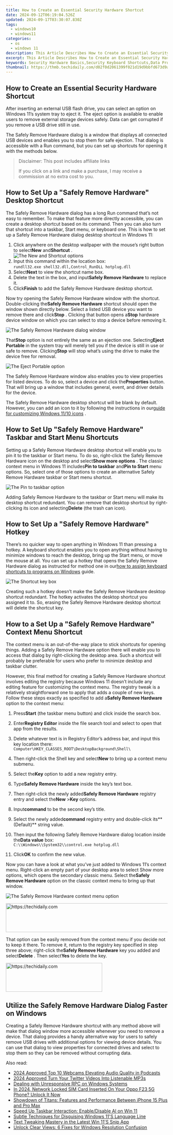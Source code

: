 ```yaml
---
title: How to Create an Essential Security Hardware Shortcut
date: 2024-09-12T06:19:04.526Z
updated: 2024-09-17T03:30:07.830Z
tags:
  - windows10
  - windows11
categories:
  - os
  - windows 11
description: This Article Describes How to Create an Essential Security Hardware Shortcut
excerpt: This Article Describes How to Create an Essential Security Hardware Shortcut
keywords: Security Hardware Basics,Security Keyboard Shortcuts,Data Protection Devices,Safe Access Methods,Cybersecurity Tools,Secure Device QuickAccess,Privacy Software Access
thumbnail: https://thmb.techidaily.com/d02f0d2061399f021d19d9bbfd673d9a86e50237396b8522657b45e5482dbe37.jpg
---
```


## How to Create an Essential Security Hardware Shortcut

 After inserting an external USB flash drive, you can select an option on Windows 11’s system tray to eject it. The eject option is available to enable users to remove external storage devices safely. Data can get corrupted if you remove a USB drive still in use.

 The Safely Remove Hardware dialog is a window that displays all connected USB devices and enables you to stop them for safe ejection. That dialog is accessible with a Run command, but you can set up shortcuts for opening it with the methods below.

>  Disclaimer: This post includes affiliate links
>
>  If you click on a link and make a purchase, I may receive a commission at no extra cost to you.
>

## How to Set Up a "Safely Remove Hardware" Desktop Shortcut

 The Safely Remove Hardware dialog has a long Run command that’s not easy to remember. To make that feature more directly accessible, you can create a desktop shortcut based on its command. Then you can also turn that shortcut into a taskbar, Start menu, or keyboard one. This is how to set up a Safely Remove Hardware dialog desktop shortcut in Windows 11:

1. Click anywhere on the desktop wallpaper with the mouse’s right button to select**New** and**Shortcut** .  
![The New and Shortcut options](https://static1.makeuseofimages.com/wordpress/wp-content/uploads/2023/02/new-shortcut-options.jpg)
2. Input this command within the location box:  
`rundll32.exe shell32.dll,Control_RunDLL hotplug.dll`
3. Select**Next** to view the shortcut name box.
4. Delete the text in the box, and input**Safely Remove Hardware** to replace it.
5. Click**Finish** to add the Safely Remove Hardware desktop shortcut.

 Now try opening the Safely Remove Hardware window with the shortcut. Double-clicking the**Safely Remove Hardware** shortcut should open the window shown directly below. Select a listed USB device you want to remove there and click**Stop** . Clicking that button opens a**Stop** hardware device window on which you can select to stop a device before removing it.

![The Safely Remove Hardware dialog window](https://static1.makeuseofimages.com/wordpress/wp-content/uploads/2023/02/safely-remove-hardware-devices-window.jpg)

 That**Stop** option is not entirely the same as an ejection one. Selecting**Eject Portable** in the system tray will merely tell you if the device is still in use or safe to remove. Clicking**Stop** will stop what’s using the drive to make the device free for removal.

![The Eject Portable option](https://static1.makeuseofimages.com/wordpress/wp-content/uploads/2023/02/eject-portable-option.jpg)

 The Safely Remove Hardware window also enables you to view properties for listed devices. To do so, select a device and click the**Properties** button. That will bring up a window that includes general, event, and driver details for the device.

 The Safely Remove Hardware desktop shortcut will be blank by default. However, you can add an icon to it by following the instructions in our[guide for customizing Windows 11/10 icons](https://www.makeuseof.com/tag/customize-icon-windows/) .

## How to Set Up "Safely Remove Hardware" Taskbar and Start Menu Shortcuts

 Setting up a Safely Remove Hardware desktop shortcut will enable you to pin it to the taskbar or Start menu. To do so, right-click the Safely Remove Hardware icon on the desktop and select**Show more options** . The classic context menu in Windows 11 includes**Pin to taskbar** and**Pin to Start** menu options. So, select one of those options to create an alternative Safely Remove Hardware taskbar or Start menu shortcut.

![The Pin to taskbar option](https://static1.makeuseofimages.com/wordpress/wp-content/uploads/2023/02/pin-to-taskbar-option.jpg)

 Adding Safely Remove Hardware to the taskbar or Start menu will make its desktop shortcut redundant. You can remove that desktop shortcut by right-clicking its icon and selecting**Delete** (the trash can icon).

## How to Set Up a "Safely Remove Hardware" Hotkey

 There’s no quicker way to open anything in Windows 11 than pressing a hotkey. A keyboard shortcut enables you to open anything without having to minimize windows to reach the desktop, bring up the Start menu, or move the mouse at all. You can set up a hotkey that opens the Safely Remove Hardware dialog as instructed for method one in our[how to assign keyboard shortcuts to programs on Windows](https://www.makeuseof.com/windows-keyboard-shortcuts-programs/) guide.

![The Shortcut key box](https://static1.makeuseofimages.com/wordpress/wp-content/uploads/2023/02/shortcut-key-box.jpg)

 Creating such a hotkey doesn’t make the Safely Remove Hardware desktop shortcut redundant. The hotkey activates the desktop shortcut you assigned it to. So, erasing the Safely Remove Hardware desktop shortcut will delete the shortcut key.

## How to a Set Up a "Safely Remove Hardware" Context Menu Shortcut

 The context menu is an out-of-the-way place to stick shortcuts for opening things. Adding a Safely Remove Hardware option there will enable you to access that dialog by right-clicking the desktop area. Such a shortcut will probably be preferable for users who prefer to minimize desktop and taskbar clutter.

 However, this final method for creating a Safely Remove Hardware shortcut involves editing the registry because Windows 11 doesn’t include any editing feature for customizing the context menu. The registry tweak is a relatively straightforward one to apply that adds a couple of new keys. Follow these steps exactly as specified to add a**Safely Remove Hardware** option to the context menu:

1. Press**Start** (the taskbar menu button) and click inside the search box.
2. Enter**Registry Editor** inside the file search tool and select to open that app from the results.
3. Delete whatever text is in Registry Editor’s address bar, and input this key location there:  
`Computer\HKEY_CLASSES_ROOT\DesktopBackground\Shell\`
4. Then right-click the Shell key and select**New** to bring up a context menu submenu.
5. Select the**Key** option to add a new registry entry.

1. Type**Safely Remove Hardware** inside the key’s text box.
2. Then right-click the newly added**Safely Remove Hardware** registry entry and select the**New** \>**Key** options.
3. Input**command** to be the second key’s title.
4. Select the newly added**command** registry entry and double-click its**(Default)** string value.
5. Then input the following Safely Remove Hardware dialog location inside the**Data value** box:  
`C:\\Windows\\System32\\control.exe hotplug.dll`
6. Click**OK** to confirm the new value.

 Now you can have a look at what you’ve just added to Windows 11’s context menu. Right-click an empty part of your desktop area to select Show more options, which opens the secondary classic menu. Select the**Safely Remove Hardware** option on the classic context menu to bring up that window.

![The Safely Remove Hardware context menu option](https://static1.makeuseofimages.com/wordpress/wp-content/uploads/2023/02/safely-remove-hardware-option.jpg)

<!-- affiliate ads begin -->
<a href="https://ephamedtechinc.pxf.io/c/5597632/2137228/26400" target="_top" id="2137228">
  <img src="//a.impactradius-go.com/display-ad/26400-2137228" border="0" alt="https://techidaily.com" width="728" height="90"/>
</a>
<img height="0" width="0" src="https://ephamedtechinc.pxf.io/i/5597632/2137228/26400" style="position:absolute;visibility:hidden;" border="0" />
<!-- affiliate ads end -->

 That option can be easily removed from the context menu if you decide not to keep it there. To remove it, return to the registry key specified in step three above; right-click the**Safely Remove Hardware** key you added and select**Delete** . Then select**Yes** to delete the key.

<!-- affiliate ads begin -->
<a href="https://aligracehair.sjv.io/c/5597632/2135400/19272" target="_top" id="2135400">
  <img src="//a.impactradius-go.com/display-ad/19272-2135400" border="0" alt="https://techidaily.com" width="300" height="90"/>
</a>
<img height="0" width="0" src="https://aligracehair.sjv.io/i/5597632/2135400/19272" style="position:absolute;visibility:hidden;" border="0" />
<!-- affiliate ads end -->

## Utilize the Safely Remove Hardware Dialog Faster on Windows

 Creating a Safely Remove Hardware shortcut with any method above will make that dialog window more accessible whenever you need to remove a device. That dialog provides a handy alternative way for users to safely remove USB drives with additional options for viewing device details. You can use that dialog to view properties for connected drives and select to stop them so they can be removed without corrupting data.

<ins class="adsbygoogle"
     style="display:block"
     data-ad-format="autorelaxed"
     data-ad-client="ca-pub-7571918770474297"
     data-ad-slot="1223367746"></ins>

<ins class="adsbygoogle"
     style="display:block"
     data-ad-client="ca-pub-7571918770474297"
     data-ad-slot="8358498916"
     data-ad-format="auto"
     data-full-width-responsive="true"></ins>

<span class="atpl-alsoreadstyle">Also read:</span>
<div><ul>
<li><a href="https://article-posts.techidaily.com/2024-approved-top-10-webcams-elevating-audio-quality-in-podcasts/"><u>2024 Approved Top 10 Webcams Elevating Audio Quality in Podcasts</u></a></li>
<li><a href="https://some-guidance.techidaily.com/2024-approved-turn-your-twitter-videos-into-listenable-mp3s/"><u>2024 Approved Turn Your Twitter Videos Into Listenable MP3s</u></a></li>
<li><a href="https://win11.techidaily.com/dealing-with-unresponsive-rpc-on-windows-systems/"><u>Dealing with Unresponsive RPC on Windows Systems</u></a></li>
<li><a href="https://sim-unlock.techidaily.com/in-2024-network-locked-sim-card-inserted-on-your-oppo-f23-5g-phone-unlock-it-now-by-drfone-android/"><u>In 2024, Network Locked SIM Card Inserted On Your Oppo F23 5G Phone? Unlock It Now</u></a></li>
<li><a href="https://buynow-reviews.techidaily.com/showdown-of-titans-features-and-performance-between-iphone-15-plus-and-pro-max/"><u>Showdown of Titans: Features and Performance Between iPhone 15 Plus and Pro Max</u></a></li>
<li><a href="https://windows11.techidaily.com/speed-up-taskbar-interaction-enabledisable-ai-on-win-11/"><u>Speed Up Taskbar Interaction: Enable/Disable AI on Win 11</u></a></li>
<li><a href="https://win11.techidaily.com/subtle-techniques-for-disguising-windows-11s-language-line/"><u>Subtle Techniques for Disguising Windows 11'S Language Line</u></a></li>
<li><a href="https://win11.techidaily.com/text-tweaking-mastery-in-the-latest-win-11s-snip-app/"><u>Text Tweaking Mastery in the Latest Win 11'S Snip App</u></a></li>
<li><a href="https://win11.techidaily.com/unlock-clear-views-6-fixes-for-windows-resolution-confusion/"><u>Unlock Clear Views: 6 Fixes for Windows Resolution Confusion</u></a></li>
</ul></div>

